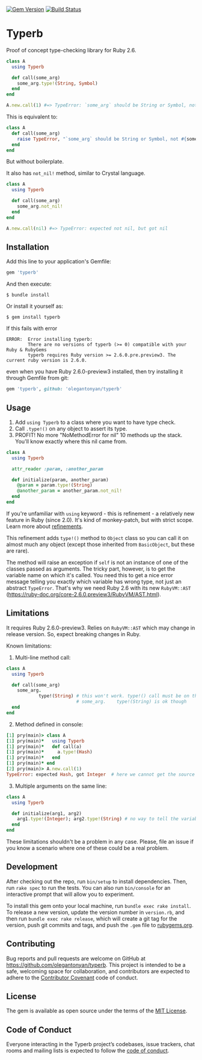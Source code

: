[![Gem Version](https://badge.fury.io/rb/typerb.svg)](https://badge.fury.io/rb/typerb)
[![Build Status](https://travis-ci.org/olegantonyan/typerb.svg?branch=master)](https://travis-ci.org/olegantonyan/typerb)

# Typerb

Proof of concept type-checking library for Ruby 2.6.

```ruby
class A
  using Typerb

  def call(some_arg)
    some_arg.type!(String, Symbol)
  end
end

A.new.call(1) #=> TypeError: `some_arg` should be String or Symbol, not Integer
```

This is equivalent to:
```ruby
class A
  def call(some_arg)
    raise TypeError, "`some_arg` should be String or Symbol, not #{some_arg.class}" unless [String, Symbol].include?(some_arg.class)
  end
end
```

But without boilerplate.

It also has `not_nil!` method, similar to Crystal language.

```ruby
class A
  using Typerb

  def call(some_arg)
    some_arg.not_nil!
  end
end

A.new.call(nil) #=> TypeError: expected not nil, but got nil
```

## Installation

Add this line to your application's Gemfile:

```ruby
gem 'typerb'
```

And then execute:

    $ bundle install

Or install it yourself as:

    $ gem install typerb

If this fails with error
```
ERROR:  Error installing typerb:
        There are no versions of typerb (>= 0) compatible with your Ruby & RubyGems
        typerb requires Ruby version >= 2.6.0.pre.preview3. The current ruby version is 2.6.0.
```
even when you have Ruby 2.6.0-preview3 installed, then try installing it through Gemfile from git:
```ruby
gem 'typerb', github: 'olegantonyan/typerb'
```

## Usage

1. Add `using Typerb` to a class where you want to have type check.
2. Call `.type!()` on any object to assert its type.
3. PROFIT! No more "NoMethodError for nil" 10 methods up the stack. You'll know exactly where this nil came from.

```ruby
class A
  using Typerb

  attr_reader :param, :another_param

  def initialize(param, another_param)
    @param = param.type!(String)
    @another_param = another_param.not_nil!
  end
end
```

If you're unfamiliar with `using` keyword - this is refinement - a relatively new feature in Ruby (since 2.0). It's kind of monkey-patch, but with strict scope. Learn more about [refinements](https://ruby-doc.org/core-2.5.3/doc/syntax/refinements_rdoc.html).

This refinement adds `type!()` method to `Object` class so you can call it on almost much any object (except those inherited from `BasicObject`, but these are rare).

The method will raise an exception if `self` is not an instance of one of the classes passed as arguments. The tricky part, however, is to get the variable name on which it's called. You need this to get a nice error message telling you exactly which variable has wrong type, not just an abstract `TypeError`. That's why we need Ruby 2.6 with its new `RubyVM::AST` (https://ruby-doc.org/core-2.6.0.preview3/RubyVM/AST.html).

## Limitations

It requires Ruby 2.6.0-preview3. Relies on `RubyVM::AST` which may change in release version. So, expect breaking changes in Ruby.

Known limitations:

1. Multi-line method call:
```ruby
class A
  using Typerb

  def call(some_arg)
    some_arg.
            type!(String) # this won't work. type!() call must be on the same line with the variable it's called on - raise error message without variable name
                          # some_arg.    type!(String) is ok though
  end
end
```

2. Method defined in console:
```ruby
[1] pry(main)> class A
[1] pry(main)*   using Typerb
[1] pry(main)*   def call(a)
[1] pry(main)*     a.type!(Hash)
[1] pry(main)*   end  
[1] pry(main)* end  
[2] pry(main)> A.new.call(1)
TypeError: expected Hash, got Integer  # here we cannot get the source code for a line containing "a.type!(Hash)", so cannot see the variable name
```

3. Multiple arguments on the same line:
```ruby
class A
  using Typerb

  def initialize(arg1, arg2)
    arg1.type!(Integer); arg2.type!(String) # no way to tell the variable - raise error message without variable name
  end
end
```

These limitations shouldn't be a problem in any case. Please, file an issue if you know a scenario where one of these could be a real problem.

## Development

After checking out the repo, run `bin/setup` to install dependencies. Then, run `rake spec` to run the tests. You can also run `bin/console` for an interactive prompt that will allow you to experiment.

To install this gem onto your local machine, run `bundle exec rake install`. To release a new version, update the version number in `version.rb`, and then run `bundle exec rake release`, which will create a git tag for the version, push git commits and tags, and push the `.gem` file to [rubygems.org](https://rubygems.org).

## Contributing

Bug reports and pull requests are welcome on GitHub at https://github.com/olegantonyan/typerb. This project is intended to be a safe, welcoming space for collaboration, and contributors are expected to adhere to the [Contributor Covenant](http://contributor-covenant.org) code of conduct.

## License

The gem is available as open source under the terms of the [MIT License](https://opensource.org/licenses/MIT).

## Code of Conduct

Everyone interacting in the Typerb project’s codebases, issue trackers, chat rooms and mailing lists is expected to follow the [code of conduct](https://github.com/olegantonyan/typerb/blob/master/CODE_OF_CONDUCT.md).

